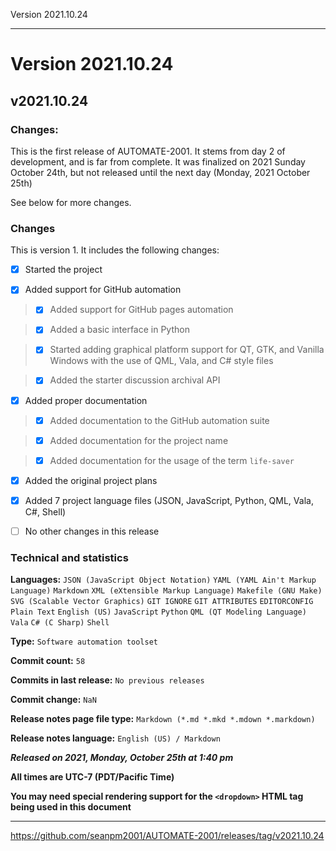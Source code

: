 Version 2021.10.24

***

# Version 2021.10.24

## v2021.10.24

### Changes:

This is the first release of AUTOMATE-2001. It stems from day 2 of development, and is far from complete. It was finalized on 2021 Sunday October 24th, but not released until the next day (Monday, 2021 October 25th)

See below for more changes.

### Changes

This is version 1. It includes the following changes:

- [x] Started the project

- [x] Added support for GitHub automation

> - [x] Added support for GitHub pages automation

> - [x] Added a basic interface in Python

> - [x] Started adding graphical platform support for QT, GTK, and Vanilla Windows with the use of QML, Vala, and C# style files

> - [x] Added the starter discussion archival API

- [x] Added proper documentation

> - [x] Added documentation to the GitHub automation suite

> - [x] Added documentation for the project name

> - [x] Added documentation for the usage of the term `life-saver`

- [x] Added the original project plans

- [x] Added 7 project language files (JSON, JavaScript, Python, QML, Vala, C#, Shell)

- [ ] No other changes in this release

### Technical and statistics

**Languages:** `JSON (JavaScript Object Notation)` `YAML (YAML Ain't Markup Language)` `Markdown` `XML (eXtensible Markup Language)` `Makefile (GNU Make)` `SVG (Scalable Vector Graphics)` `GIT IGNORE` `GIT ATTRIBUTES` `EDITORCONFIG` `Plain Text` `English (US)` `JavaScript` `Python` `QML (QT Modeling Language)` `Vala` `C# (C Sharp)` `Shell`

**Type:** `Software automation toolset`

**Commit count:** `58`

**Commits in last release:** `No previous releases`

**Commit change:** `NaN`

**Release notes page file type:** `Markdown (*.md *.mkd *.mdown *.markdown)`

**Release notes language:** `English (US) / Markdown`

***Released on 2021, Monday, October 25th at 1:40 pm***

**All times are UTC-7 (PDT/Pacific Time)**

**You may need special rendering support for the `<dropdown>` HTML tag being used in this document**

***

https://github.com/seanpm2001/AUTOMATE-2001/releases/tag/v2021.10.24

